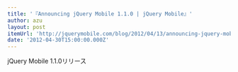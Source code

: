 ```yaml
---
title: '『Announcing jQuery Mobile 1.1.0 | jQuery Mobile』'
author: azu
layout: post
itemUrl: 'http://jquerymobile.com/blog/2012/04/13/announcing-jquery-mobile-1-1-0/'
date: '2012-04-30T15:00:00.000Z'
---
```

jQuery Mobile 1.1.0リリース
